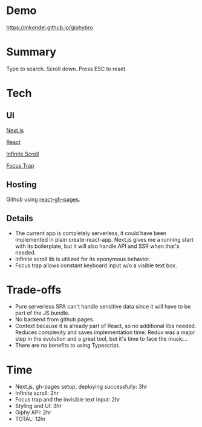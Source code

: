 # Demo
https://mkondel.github.io/giphybro

# Summary
Type to search. Scroll down. Press ESC to reset.

# Tech

## UI
[Next.js](https://nextjs.org/)

[React](https://reactjs.org/)

[Infinite Scroll](https://github.com/danbovey/react-infinite-scroller)

[Focus Trap](https://github.com/focus-trap/focus-trap-react)

## Hosting
Github using [react-gh-pages](https://github.com/gitname/react-gh-pages).

## Details
- The current app is completely serverless, it could have been implemented in plain create-react-app. Next.js gives me a running start with its boilerplate, but it will also handle API and SSR when that's needed.
- Infinite scroll lib is utilized for its eponymous behavior.
- Focus trap allows constant keyboard input w/o a visible text box.

# Trade-offs
- Pure serverless SPA can't handle sensitive data since it will have to be part of the JS bundle.
- No backend from github pages.
- Context because it is already part of React, so no additional libs needed. Reduces complexity and saves implementation time. Redux was a major step in the evolution and a great tool, but it's time to face the music...
- There are no benefits to using Typescript.

# Time
- Next.js, gh-pages setup, deploying successfully: 3hr
- Infinite scroll: 2hr
- Focus trap and the invisible text input: 2hr
- Styling and UI: 3hr
- Giphy API: 2hr
- TOTAL: 12hr
